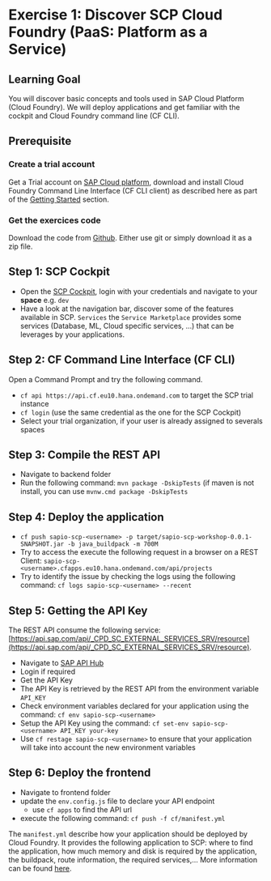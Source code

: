 # Exercise 1: Discover SCP Cloud Foundry (PaaS: Platform as a Service)

## Learning Goal
You will discover basic concepts and tools used in SAP Cloud Platform (Cloud Foundry). We will deploy applications and get familiar with the cockpit and Cloud Foundry command line (CF CLI).

## Prerequisite

### Create a trial account
Get a Trial account on [SAP Cloud platform](https://cockpit.hanatrial.ondemand.com/#/home/welcome), download and install Cloud Foundry Command Line Interface (CF CLI client) as described here as part of the [Getting Started](https://help.cf.sap.hana.ondemand.com/frameset.htm?b8ee7894fe0b4df5b78f61dd1ac178ee.html) section.

### Get the exercices code
Download the code from [Github](https://github.com/Query-Interface/sapio-scp-workshop).
Either use git or simply download it as a zip file.

## Step 1: SCP Cockpit
- Open the [SCP Cockpit](https://cockpit.hanatrial.ondemand.com/#/home/welcome), login with your credentials and navigate to your **space** e.g. `dev`
- Have a look at the navigation bar, discover some of the features available in SCP. `Services` the `Service Marketplace` provides some services (Database, ML, Cloud specific services, ...) that can be leverages by your applications.


## Step 2: CF Command Line Interface (CF CLI)
Open a Command Prompt and try the following command.

- `cf api https://api.cf.eu10.hana.ondemand.com` to target the SCP trial instance
- `cf login` (use the same credential as the one for the SCP Cockpit)
- Select your trial organization, if your user is already assigned to severals spaces

## Step 3: Compile the REST API
- Navigate to backend folder
- Run the following command: `mvn package -DskipTests` (if maven is not install, you can use `mvnw.cmd package -DskipTests`

## Step 4: Deploy the application
- `cf push sapio-scp-<username> -p target/sapio-scp-workshop-0.0.1-SNAPSHOT.jar -b java_buildpack -m 700M`
- Try to access the execute the following request in a browser on a REST Client: `sapio-scp-<username>.cfapps.eu10.hana.ondemand.com/api/projects`
- Try to identify the issue by checking the logs using the following command: `cf logs sapio-scp-<username> --recent`

## Step 5: Getting the API Key
The REST API consume the following service: [https://api.sap.com/api/_CPD_SC_EXTERNAL_SERVICES_SRV/resource](https://api.sap.com/api/_CPD_SC_EXTERNAL_SERVICES_SRV/resource).
- Navigate to [SAP API Hub](https://api.sap.com/api/_CPD_SC_EXTERNAL_SERVICES_SRV/resource)
- Login if required
- Get the API Key
- The API Key is retrieved by the REST API from the environment variable `API_KEY`
- Check environment variables declared for your application using the command: `cf env sapio-scp-<username>`
- Setup the API Key using the command: `cf set-env sapio-scp-<username> API_KEY your-key`
- Use `cf restage sapio-scp-<username>` to ensure that your application will take into account the new environment variables

## Step 6: Deploy the frontend
- Navigate to frontend folder
- update the `env.config.js` file to declare your API endpoint
    - use `cf apps` to find the API url
- execute the following command: `cf push -f cf/manifest.yml`

The `manifest.yml` describe how your application should be deployed by Cloud Foundry. It provides the following application to SCP: where to find the application, how much memory and disk is required by the application, the buildpack, route information, the required services,... More information can be found [here](https://docs.cloudfoundry.org/devguide/deploy-apps/manifest.html).

